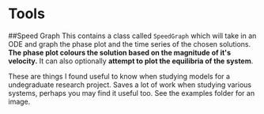 # Tools

##Speed Graph
This contains a class called `SpeedGraph` which will take in
an ODE and graph the phase plot and the time series of the 
chosen solutions. **The phase plot colours the solution based
on the magnitude of it's velocity.** It can also optionally
**attempt to plot the equilibria of the system**. 

These are things I found useful to know when studying models
for a undegraduate research project. Saves a lot of work when
studying various systems, perhaps you may find it useful
too. See the examples folder for an image.
